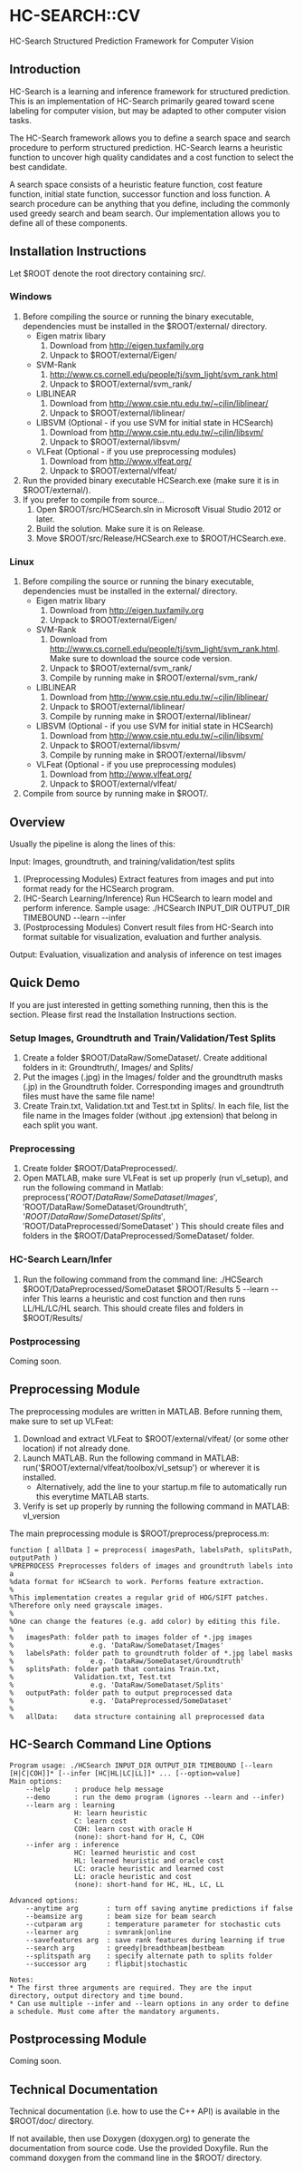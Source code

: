 HC-SEARCH::CV
=============

HC-Search Structured Prediction Framework for Computer Vision

## Introduction

HC-Search is a learning and inference framework for structured prediction. This is an implementation of HC-Search primarily geared toward scene labeling for computer vision, but may be adapted to other computer vision tasks.

The HC-Search framework allows you to define a search space and search procedure to perform structured prediction. HC-Search learns a heuristic function to uncover high quality candidates and a cost function to select the best candidate.

A search space consists of a heuristic feature function, cost feature function, initial state function, successor function and loss function. A search procedure can be anything that you define, including the commonly used greedy search and beam search. Our implementation allows you to define all of these components.

## Installation Instructions

Let $ROOT denote the root directory containing src/.

### Windows

1. Before compiling the source or running the binary executable, dependencies must be installed in the $ROOT/external/ directory.
	- Eigen matrix libary
		1. Download from http://eigen.tuxfamily.org
		2. Unpack to $ROOT/external/Eigen/
	- SVM-Rank
		1. http://www.cs.cornell.edu/people/tj/svm_light/svm_rank.html
		2. Unpack to $ROOT/external/svm_rank/
	- LIBLINEAR
		1. Download from http://www.csie.ntu.edu.tw/~cjlin/liblinear/
		2. Unpack to $ROOT/external/liblinear/
	- LIBSVM (Optional - if you use SVM for initial state in HCSearch)
		1. Download from http://www.csie.ntu.edu.tw/~cjlin/libsvm/
		2. Unpack to $ROOT/external/libsvm/
	- VLFeat (Optional - if you use preprocessing modules)
		1. Download from http://www.vlfeat.org/
		2. Unpack to $ROOT/external/vlfeat/
2. Run the provided binary executable HCSearch.exe (make sure it is in $ROOT/external/).
3. If you prefer to compile from source...
	1. Open $ROOT/src/HCSearch.sln in Microsoft Visual Studio 2012 or later.
	2. Build the solution. Make sure it is on Release.
	3. Move $ROOT/src/Release/HCSearch.exe to $ROOT/HCSearch.exe.

### Linux

1. Before compiling the source or running the binary executable, dependencies must be installed in the external/ directory.
	- Eigen matrix libary
		1. Download from http://eigen.tuxfamily.org
		2. Unpack to $ROOT/external/Eigen/
	- SVM-Rank
		1. Download from http://www.cs.cornell.edu/people/tj/svm_light/svm_rank.html. Make sure to download the source code version.
		2. Unpack to $ROOT/external/svm_rank/
		3. Compile by running make in $ROOT/external/svm_rank/
	- LIBLINEAR
		1. Download from http://www.csie.ntu.edu.tw/~cjlin/liblinear/
		2. Unpack to $ROOT/external/liblinear/
		3. Compile by running make in $ROOT/external/liblinear/
	- LIBSVM (Optional - if you use SVM for initial state in HCSearch)
		1. Download from http://www.csie.ntu.edu.tw/~cjlin/libsvm/
		2. Unpack to $ROOT/external/libsvm/
		3. Compile by running make in $ROOT/external/libsvm/
	- VLFeat (Optional - if you use preprocessing modules)
		1. Download from http://www.vlfeat.org/
		2. Unpack to $ROOT/external/vlfeat/
2. Compile from source by running make in $ROOT/.

## Overview

Usually the pipeline is along the lines of this:

Input: Images, groundtruth, and training/validation/test splits

1. (Preprocessing Modules) Extract features from images and put into format ready for the HCSearch program.
2. (HC-Search Learning/Inference) Run HCSearch to learn model and perform inference. Sample usage: ./HCSearch INPUT_DIR OUTPUT_DIR TIMEBOUND --learn --infer
3. (Postprocessing Modules) Convert result files from HC-Search into format suitable for visualization, evaluation and further analysis.

Output: Evaluation, visualization and analysis of inference on test images

## Quick Demo

If you are just interested in getting something running, then this is the section. Please first read the Installation Instructions section.

### Setup Images, Groundtruth and Train/Validation/Test Splits

1. Create a folder $ROOT/DataRaw/SomeDataset/. Create additional folders in it: Groundtruth/, Images/ and Splits/
2. Put the images (.jpg) in the Images/ folder and the groundtruth masks (.jp) in the Groundtruth folder. Corresponding images and groundtruth files must have the same file name!
3. Create Train.txt, Validation.txt and Test.txt in Splits/. In each file, list the file name in the Images folder (without .jpg extension) that belong in each split you want.

### Preprocessing

1. Create folder $ROOT/DataPreprocessed/.
2. Open MATLAB, make sure VLFeat is set up properly (run vl_setup), and run the following command in Matlab: 
preprocess('$ROOT/DataRaw/SomeDataset/Images', '$ROOT/DataRaw/SomeDataset/Groundtruth', '$ROOT/DataRaw/SomeDataset/Splits', '$ROOT/DataPreprocessed/SomeDataset' )
This should create files and folders in the $ROOT/DataPreprocessed/SomeDataset/ folder.

### HC-Search Learn/Infer

1. Run the following command from the command line: ./HCSearch $ROOT/DataPreprocessed/SomeDataset $ROOT/Results 5 --learn --infer
This learns a heuristic and cost function and then runs LL/HL/LC/HL search. 
This should create files and folders in $ROOT/Results/

### Postprocessing

Coming soon.

## Preprocessing Module

The preprocessing modules are written in MATLAB. Before running them, make sure to set up VLFeat:

1. Download and extract VLFeat to $ROOT/external/vlfeat/ (or some other location) if not already done.
2. Launch MATLAB. Run the following command in MATLAB: run('$ROOT/external/vlfeat/toolbox/vl_setsup') or wherever it is installed.
	- Alternatively, add the line to your startup.m file to automatically run this everytime MATLAB starts.
3. Verify is set up properly by running the following command in MATLAB: vl_version

The main preprocessing module is $ROOT/preprocess/preprocess.m:

```
function [ allData ] = preprocess( imagesPath, labelsPath, splitsPath, outputPath )
%PREPROCESS Preprocesses folders of images and groundtruth labels into a
%data format for HCSearch to work. Performs feature extraction.
%
%This implementation creates a regular grid of HOG/SIFT patches.
%Therefore only need grayscale images.
%
%One can change the features (e.g. add color) by editing this file.
%
%	imagesPath:	folder path to images folder of *.jpg images
%                   e.g. 'DataRaw/SomeDataset/Images'
%	labelsPath:	folder path to groundtruth folder of *.jpg label masks
%                   e.g. 'DataRaw/SomeDataset/Groundtruth'
%	splitsPath:	folder path that contains Train.txt,
%               Validation.txt, Test.txt
%                   e.g. 'DataRaw/SomeDataset/Splits'
%	outputPath:	folder path to output preprocessed data
%                   e.g. 'DataPreprocessed/SomeDataset'
%
%	allData:	data structure containing all preprocessed data
```

## HC-Search Command Line Options

```
Program usage: ./HCSearch INPUT_DIR OUTPUT_DIR TIMEBOUND [--learn [H|C|COH]]* [--infer [HC|HL|LC|LL]]* ... [--option=value]
Main options:
	--help		: produce help message
	--demo		: run the demo program (ignores --learn and --infer)
	--learn arg	: learning
				H: learn heuristic
				C: learn cost
				COH: learn cost with oracle H
				(none): short-hand for H, C, COH
	--infer arg	: inference
				HC: learned heuristic and cost
				HL: learned heuristic and oracle cost
				LC: oracle heuristic and learned cost
				LL: oracle heuristic and cost
				(none): short-hand for HC, HL, LC, LL

Advanced options:
	--anytime arg		: turn off saving anytime predictions if false
	--beamsize arg		: beam size for beam search
	--cutparam arg		: temperature parameter for stochastic cuts
	--learner arg		: svmrank|online
	--savefeatures arg	: save rank features during learning if true
	--search arg		: greedy|breadthbeam|bestbeam
	--splitspath arg	: specify alternate path to splits folder
	--successor arg		: flipbit|stochastic

Notes:
* The first three arguments are required. They are the input directory, output directory and time bound.
* Can use multiple --infer and --learn options in any order to define a schedule. Must come after the mandatory arguments.
```

## Postprocessing Module

Coming soon.

## Technical Documentation

Technical documentation (i.e. how to use the C++ API) is available in the $ROOT/doc/ directory.

If not available, then use Doxygen (doxygen.org) to generate the documentation from source code. Use the provided Doxyfile. Run the command doxygen from the command line in the $ROOT/ directory.